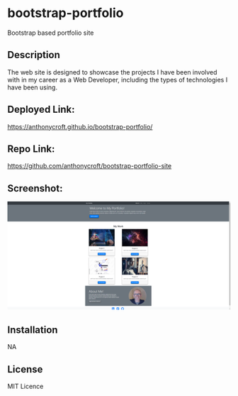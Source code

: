 # bootstrap-portfolio
Bootstrap based portfolio site

## Description

The web site is designed to showcase the projects I have been involved with in my career as a Web Developer, including the types of technologies I have been using.

## Deployed Link:

https://anthonycroft.github.io/bootstrap-portfolio/

## Repo Link:

https://github.com/anthonycroft/bootstrap-portfolio-site

## Screenshot:

![Bootstrap Portfolio Home Page](https://github.com/anthonycroft/bootstrap-portfolio/blob/main/assets/images/bootstrap-portfolio-site.png)


## Installation

NA

## License

MIT Licence
